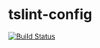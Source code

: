 # tslint-config

[![Build Status](https://travis-ci.org/ridi/tslint-config.svg?branch=master)](https://travis-ci.org/ridi/tslint-config)

